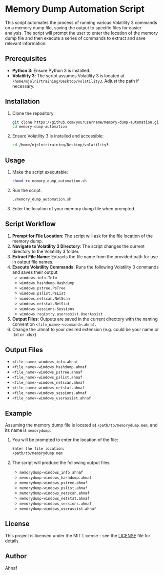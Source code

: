 # Memory Dump Automation Script

This script automates the process of running various Volatility 3 commands on a memory dump file, saving the output to specific files for easier analysis. The script will prompt the user to enter the location of the memory dump file and then execute a series of commands to extract and save relevant information.

## Prerequisites

- **Python 3**: Ensure Python 3 is installed.
- **Volatility 3**: The script assumes Volatility 3 is located at `/home/mjolnirtraining/Desktop/volatility3`. Adjust the path if necessary.

## Installation

1. Clone the repository:
    ```bash
    git clone https://github.com/yourusername/memory-dump-automation.git
    cd memory-dump-automation
    ```

2. Ensure Volatility 3 is installed and accessible:
    ```bash
    cd /home/mjolnirtraining/Desktop/volatility3
    ```

## Usage

1. Make the script executable:
    ```bash
    chmod +x memory_dump_automation.sh
    ```

2. Run the script:
    ```bash
    ./memory_dump_automation.sh
    ```

3. Enter the location of your memory dump file when prompted.

## Script Workflow

1. **Prompt for File Location**: The script will ask for the file location of the memory dump.
2. **Navigate to Volatility 3 Directory**: The script changes the current directory to the Volatility 3 folder.
3. **Extract File Name**: Extracts the file name from the provided path for use in output file names.
4. **Execute Volatility Commands**: Runs the following Volatility 3 commands and saves their output:
    - `windows.info.Info`
    - `windows.hashdump.Hashdump`
    - `windows.pstree.PsTree`
    - `windows.pslist.PsList`
    - `windows.netscan.NetScan`
    - `windows.netstat.NetStat`
    - `windows.sessions.Sessions`
    - `windows.registry.userassist.UserAssist`
5. **Output Files**: Outputs are saved in the current directory with the naming convention `<file_name>-<command>.ahnaf`.
6. Change the .ahnaf to your desired extension (e.g. could be your name or .txt or .xlsx)

## Output Files

- `<file_name>-windows_info.ahnaf`
- `<file_name>-windows_hashdump.ahnaf`
- `<file_name>-windows_pstree.ahnaf`
- `<file_name>-windows_pslist.ahnaf`
- `<file_name>-windows_netscan.ahnaf`
- `<file_name>-windows_netstat.ahnaf`
- `<file_name>-windows_sessions.ahnaf`
- `<file_name>-windows_userassist.ahnaf`

## Example

Assuming the memory dump file is located at `/path/to/memorydump.mem`, and its name is `memorydump`:

1. You will be prompted to enter the location of the file:
    ```bash
    Enter the file location:
    /path/to/memorydump.mem
    ```

2. The script will produce the following output files:
    - `memorydump-windows_info.ahnaf`
    - `memorydump-windows_hashdump.ahnaf`
    - `memorydump-windows_pstree.ahnaf`
    - `memorydump-windows_pslist.ahnaf`
    - `memorydump-windows_netscan.ahnaf`
    - `memorydump-windows_netstat.ahnaf`
    - `memorydump-windows_sessions.ahnaf`
    - `memorydump-windows_userassist.ahnaf`

## License

This project is licensed under the MIT License - see the [LICENSE](LICENSE) file for details.

## Author

Ahnaf

